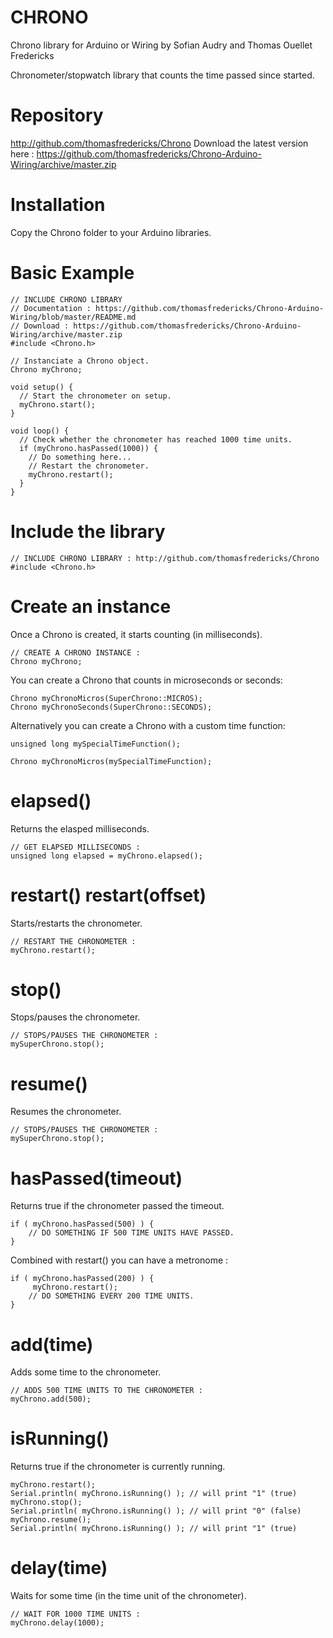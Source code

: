 CHRONO
=====================
Chrono library for Arduino or Wiring
by Sofian Audry and Thomas Ouellet Fredericks

Chronometer/stopwatch library that counts the time passed since started.

Repository
=====================
http://github.com/thomasfredericks/Chrono
Download the latest version here : https://github.com/thomasfredericks/Chrono-Arduino-Wiring/archive/master.zip

Installation
=====================
Copy the Chrono folder to your Arduino libraries.


Basic Example
=====================
```arduino
// INCLUDE CHRONO LIBRARY
// Documentation : https://github.com/thomasfredericks/Chrono-Arduino-Wiring/blob/master/README.md
// Download : https://github.com/thomasfredericks/Chrono-Arduino-Wiring/archive/master.zip
#include <Chrono.h>

// Instanciate a Chrono object.
Chrono myChrono; 

void setup() {
  // Start the chronometer on setup.
  myChrono.start();
}

void loop() {
  // Check whether the chronometer has reached 1000 time units.
  if (myChrono.hasPassed(1000)) {
    // Do something here...
    // Restart the chronometer.
    myChrono.restart();
  }
}

```


Include the library
=====================
```arduino
// INCLUDE CHRONO LIBRARY : http://github.com/thomasfredericks/Chrono
#include <Chrono.h> 

```

Create an instance
=====================
Once a Chrono is created, it starts counting (in milliseconds).

```arduino
// CREATE A CHRONO INSTANCE :
Chrono myChrono;

```

You can create a Chrono that counts in microseconds or seconds:
```arduino
Chrono myChronoMicros(SuperChrono::MICROS);
Chrono myChronoSeconds(SuperChrono::SECONDS);

```

Alternatively you can create a Chrono with a custom time function:
```arduino
unsigned long mySpecialTimeFunction();

Chrono myChronoMicros(mySpecialTimeFunction);

```


elapsed()
=====================

Returns the elasped milliseconds.

```arduino
// GET ELAPSED MILLISECONDS :
unsigned long elapsed = myChrono.elapsed();

```

restart()
restart(offset)
=====================

Starts/restarts the chronometer.

```arduino
// RESTART THE CHRONOMETER :
myChrono.restart();

```

stop()
=====================

Stops/pauses the chronometer.

```arduino
// STOPS/PAUSES THE CHRONOMETER :
mySuperChrono.stop();

```

resume()
=====================

Resumes the chronometer.

```arduino
// STOPS/PAUSES THE CHRONOMETER :
mySuperChrono.stop();

```


hasPassed(timeout)
=====================
Returns true if the chronometer passed the timeout.
```arduino
if ( myChrono.hasPassed(500) ) {
	// DO SOMETHING IF 500 TIME UNITS HAVE PASSED.
}

```

Combined with restart() you can have a metronome :
```arduino
if ( myChrono.hasPassed(200) ) {
     myChrono.restart();
	// DO SOMETHING EVERY 200 TIME UNITS.
}

```

add(time)
=====================

Adds some time to the chronometer.

```arduino
// ADDS 500 TIME UNITS TO THE CHRONOMETER :
myChrono.add(500);

```

isRunning()
=====================

Returns true if the chronometer is currently running.

```arduino
myChrono.restart();
Serial.println( myChrono.isRunning() ); // will print "1" (true)
myChrono.stop();
Serial.println( myChrono.isRunning() ); // will print "0" (false)
myChrono.resume();
Serial.println( myChrono.isRunning() ); // will print "1" (true)

```

delay(time)
=====================

Waits for some time (in the time unit of the chronometer).

```arduino
// WAIT FOR 1000 TIME UNITS :
myChrono.delay(1000);

```